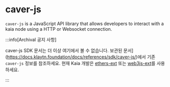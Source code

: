 # caver-js

`caver-js` is a JavaScript API library that allows developers to interact with a kaia node using a HTTP or Websocket connection.

:::info[Archival 공지 사항]

caver-js SDK 문서는 더 이상 여기에서 볼 수 없습니다. 보관된 문서](https://docs.klaytn.foundation/docs/references/sdk/caver-js/)에서 기존 `caver-js` 정보를 참조하세요. 현재 Kaia 개발은 [ethers-ext](../ethers-ext/getting-started.md) 또는 [web3js-ext](../web3js-ext/getting-started.md)를 사용하세요.

:::